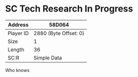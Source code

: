 
#  SC Tech Research In Progress
Address   | 58D064
----------|-------------
Player ID | 2880 (Byte Offset: 0)
Size 	  | 1
Length 	  | 36
SC:R      | Simple Data

Who knows
